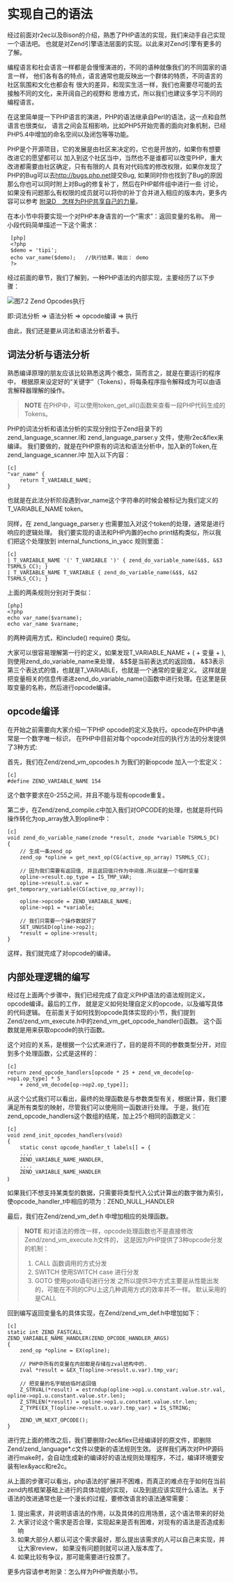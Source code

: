 # 实现自己的语法

经过前面对r2ec以及Bison的介绍，熟悉了PHP语法的实现，我们来动手自己实现一个语法吧。
也就是对Zend引擎语法层面的实现。以此来对Zend引擎有更多的了解。

编程语言和社会语言一样都是会慢慢演进的，不同的语种就像我们的不同国家的语言一样，
他们各有各的特点，语言通常也能反映出一个群体的特质，不同语言的社区氛围和文化也都会有
很大的差异，和现实生活一样，我们也需要尽可能的去接触不同的文化，来开阔自己的视野和
思维方式，所以我们也建议多学习不同的编程语言。

在这里简单提一下PHP语言的演进，PHP的语法继承自Perl的语法，这一点和自然语言也很类似，
语言之间会互相影响，比如PHP5开始完善的面向对象机制，已经PHP5.4中增加的命名空间以及闭包等等功能。

PHP是个开源项目，它的发展是由社区来决定的，它也是开放的，如果你有想要改进它的愿望都可以
加入到这个社区当中，当然也不是谁都可以改变PHP，重大改进都需要由社区确定，只有有限的人
具有对代码库的修改权限，如果你发现了PHP的Bug可以去<http://bugs.php.net>提交Bug,
如果同时你也找到了Bug的原因那么你也可以同时附上对Bug的修复补丁，然后在PHP邮件组中进行一些
讨论，如果没有问题那么有权限的成员就可以将你的补丁合并进入相应的版本内，更多内容可以参考
[附录D　怎样为PHP共享自己的力量](?p=D-how-to-contribute)。

在本小节中将要实现一个对PHP本身语言的一个“需求”：返回变量的名称。
用一小段代码简单描述一下这个需求：

     [php]
     <?php 
     $demo = 'tipi';
     echo var_name($demo);   //执行结果，输出： demo
     ?>
     
经过前面的章节，我们了解到，一种PHP语法的内部实现，主要经历了以下步骤：

![图7.2 Zend Opcodes执行](../images/chapt07/07-02-03-excute-opcode.png)

即:词法分析 => 语法分析 => opcode编译 => 执行

由此，我们还是要从词法和语法分析着手。

## 词法分析与语法分析
熟悉编译原理的朋友应该比较熟悉这两个概念，简而言之，就是在要运行的程序中，
根据原来设定好的“关键字”（Tokens），将每条程序指令解释成为可以由语言解释器理解的操作。

>**NOTE**
>在PHP中，可以使用token_get_all()函数来查看一段PHP代码生成的Tokens。

PHP的词法分析和语法分析的实现分别位于Zend目录下的zend_language_scanner.l和
zend_language_parser.y 文件，使用r2ec&flex来编译。
我们要做的，就是在PHP原有的词法和语法分析中，加入新的Token,在zend_language_scanner.l中
加入以下内容：

	[c]
	"var_name" {
		return T_VARIABLE_NAME;
	}

也就是在此法分析阶段遇到var_name这个字符串的时候会被标记为我们定义的T_VARIABLE_NAME token。

同样，在	zend_language_parser.y 也需要加入对这个token的处理，通常是进行响应的逻辑处理。
我们要实现的语法和PHP内置的echo print结构类似，所以我们把这个处理放到 internal_functions_in_yacc
规则里面：

	[c]
	| T_VARIABLE_NAME '(' T_VARIABLE ')' { zend_do_variable_name(&$$, &$3 TSRMLS_CC); }
	| T_VARIABLE_NAME T_VARIABLE { zend_do_variable_name(&$$, &$2 TSRMLS_CC); }

上面的两条规则分别对于类似：

	[php]
	<?php
	echo var_name($varname);
	echo var_name $varname;

的两种调用方式，和include() require() 类似。

大家可以很容易理解第一行的定义，如果发现T_VARIABLE_NAME + ( + 变量 + ), 则使用zend_do_variable_name来处理，
&$$是当前表达式的返回值， &$3表示第三个表达式的值，也就是T_VARIABLE，也就是一个通常的变量定义。
这样就是把变量相关的信息传递进zend_do_variable_name()函数中进行处理。在这里是获取变量的名称，然后进行opcode编译。

## opcode编译

在开始之前需要向大家介绍一下PHP opcode的定义及执行。opcode在PHP中通常是一个数字唯一标识，
在PHP中目前对每个opcode对应的执行方法的分发提供了3种方式:

首先，我们在Zend/zend_vm_opcodes.h 为我们的新opcode 加入一个宏定义：
	
	[c]
	#define ZEND_VARIABLE_NAME 154
这个数字要求在0-255之间，并且不能与现有opcode重复。

第二步，在Zend/zend_compile.c中加入我们对OPCODE的处理，也就是将代码操作转化为op_array放入到opline中：

	[c]
	void zend_do_variable_name(znode *result, znode *variable TSRMLS_DC)
	{
		// 生成一条zend_op
		zend_op *opline = get_next_op(CG(active_op_array) TSRMLS_CC);

		// 因为我们需要有返回值, 并且返回值只作为中间值.所以就是一个临时变量
		opline->result.op_type = IS_TMP_VAR;
		opline->result.u.var = get_temporary_variable(CG(active_op_array));

		opline->opcode = ZEND_VARIABLE_NAME;
		opline->op1 = *variable;
	
		// 我们只需要一个操作数就好了
		SET_UNUSED(opline->op2);
		*result = opline->result;
	}
	
这样，我们就完成了对opcode的编译。


## 内部处理逻辑的编写
经过在上面两个步骤中，我们已经完成了自定义PHP语法的语法规则定义，opcode编译。最后的工作，
就是定义如何处理自定义的opcode，以及编写具体的代码逻辑。
在前面关于如何找到opcode具体实现的小节，我们提到 Zend/zend_vm_execute.h中的zend_vm_get_opcode_handler()函数。
这个函数就是用来获取opcode的执行函数。

这个对应的关系，是根据一个公式来进行了，目的是将不同的参数类型分开，对应到多个处理函数，公式是这样的：
	
	[c]
	return zend_opcode_handlers[opcode * 25 + zend_vm_decode[op->op1.op_type] * 5 
		+ zend_vm_decode[op->op2.op_type]];

从这个公式我们可以看出，最终的处理函数是与参数类型有关，根据计算，我们要满足所有类型的映射，尽管我们可以使用同一函数进行处理。
于是，我们在zend_opcode_handlers这个数组的结尾，加上25个相同的函数定义：

	[c]
	void zend_init_opcodes_handlers(void)
	{
  		static const opcode_handler_t labels[] = {
		....
		ZEND_VARIABLE_NAME_HANDLER,
		....
		ZEND_VARIABLE_NAME_HANDLER
	｝
	
如果我们不想支持某类型的数据，只需要将类型代入公式计算出的数字做为索引，使opcode_handler_t中相应的项为：ZEND_NULL_HANDLER

最后，我们在Zend/zend_vm_def.h 中增加相应的处理函数。

>**NOTE**
>和对语法的修改一样，opcode处理函数也不是直接修改Zend/zend_vm_execute.h文件的，
>这是因为PHP提供了3种opcode分发的机制：
>1. CALL 函数调用的方式分发
>1. SWITCH 使用SWITCH case 进行分发
>1. GOTO 使用goto语句进行分发
>之所以提供3中方式主要是从性能出发的，可能在不同的CPU上这几种调用方式的效率并不一样。
>默认采用的是CALL

回到编写返回变量名的具体实现，在Zend/zend_vm_def.h中增加如下：

	[c]
    static int ZEND_FASTCALL ZEND_VARIABLE_NAME_HANDLER(ZEND_OPCODE_HANDLER_ARGS)
    {   
        zend_op *opline = EX(opline);

        // PHP中所有的变量在内部都是存储在zval结构中的. 
        zval *result = &EX_T(opline->result.u.var).tmp_var;

        // 把变量的名字赋给临时返回值
        Z_STRVAL(*result) = estrndup(opline->op1.u.constant.value.str.val, opline->op1.u.constant.value.str.len);
        Z_STRLEN(*result) = opline->op1.u.constant.value.str.len;
        Z_TYPE(EX_T(opline->result.u.var).tmp_var) = IS_STRING;

        ZEND_VM_NEXT_OPCODE();
    }

进行完上面的修改之后，我们要删除r2ec&flex已经编译好的原文件，即删除Zend/zend_language*.c文件以使新的语法规则生效。
这样我们再次对PHP源码进行make时，会自动生成新的编译好的语法规则处理程序，不过，编译环境要安装有lex&yacc和re2c。

从上面的步骤可以看出，php语法的扩展并不困难，而真正的难点在于如何在当前zend内核框架基础上进行的具体功能的实现，
以及到底应该实现什么语法。关于语法的改进通常也是一个漫长的过程，要修改语言的语法通常需要：

1. 提出需求，并说明该语法的作用，以及具体的应用场景，这个语法带来的好处
1. 大家讨论这个需求是否合理，实现起来是否有困难，对现有的语法是否造成影响
1. 如果大部分人都认可这个需求最好，那么提出该需求的人可以自己来实现，并让大家review，
  如果没有问题则就可以进入版本库了。
1. 如果比较有争议，那可能需要进行投票了。

更多内容请参考附录：怎么样为PHP做贡献小节。

